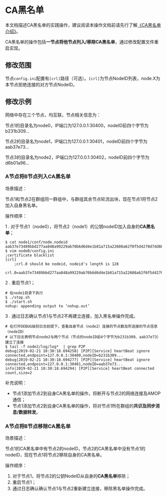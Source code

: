 # CA黑名单

本文档描述CA黑名单的实践操作，建议阅读本操作文档前请先行了解[《CA黑名单介绍》](../design/security_control/certificate_blacklist.md)。

CA黑名单的操作包括**一节点将他节点列入/移除CA黑名单**，通过修改配置文件重启实现。

## 修改范围

节点`config.ini`配置有`[crl]`路径（可选）。`[crl]`为节点NodeID列表，node.X为本节点拒绝连接的对方节点NodeID。

## 修改示例

网络中存在三个节点，均互联，节点相关信息为：

节点1的目录名为node0，IP端口为127.0.0.1:30400，nodeID前四个字节为b231b309...

节点2的目录名为node1，IP端口为127.0.0.1:30401，nodeID前四个字节为aab37e73...

节点3的目录名为node2，IP端口为127.0.0.1:30402，nodeID前四个字节为d6b01a96...

### A节点将B节点列入CA黑名单

场景描述：

节点1和节点2在群组同一群组中，与群组其余节点轮流出块，现在节点1将节点2加入自身黑名单。

操作顺序：

1 . 对于节点1（node0），将节点2（node1）的公钥nodeID加入自身的**CA黑名单**；

```
$ cat node1/conf/node.nodeid 
aab37e73489bbd277aa848a99229ab70b6d6d4e1b81a715a22608a62f0f5d4270d7dd887394e78bd02d9f31b8d366ce4903481f50b1f44f0e4fda67149208943
$ vim node0/config.ini
;certificate blacklist
[crl]
    ;crl.0 should be nodeid, nodeid's length is 128 
    crl.0=aab37e73489bbd277aa848a99229ab70b6d6d4e1b81a715a22608a62f0f5d4270d7dd887394e78bd02d9f31b8d366ce4903481f50b1f44f0e4fda67149208943
```

2 . 重启节点1；

```
# 在node1目录下执行
$ ./stop.sh
$ ./start.sh
nohup: appending output to ‘nohup.out’
```

3 . 通过日志确认节点1与节点2不再建立连接，加入黑名单操作完成。

```
# 在打开DEBUG级别日志前提下，查看自身节点（node2）连接的节点数及所连接的节点信息（nodeID）
# 以下日志表明节点node2与两个节点（节点的nodeID前4个字节为b231b309、aab37e73）建立了连接
$ tail -f node2/log/log*  | grep P2P
debug|2019-02-21 10:30:18.694258| [P2P][Service] heartBeat ignore connected,endpoint=127.0.0.1:30400,nodeID=b231b309...
debug|2019-02-21 10:30:18.694277| [P2P][Service] heartBeat ignore connected,endpoint=127.0.0.1:30401,nodeID=aab37e73...
info|2019-02-21 10:30:18.694294| [P2P][Service] heartBeat connected count,size=2
```

补充说明：

- 节点1添加节点2到自身CA黑名单的操作，将断开与节点2的网络连接及AMOP通信；
- 节点1添加节点2到自身CA黑名单的操作，将对节点1所在群组的**共识及同步消息/数据转发**。

### A节点将B节点移除CA黑名单

场景描述：

节点1的CA黑名单中有节点2的nodeID，节点2的CA黑名单中没有节点1的nodeID，现在节点1将节点2移除自身的CA黑名单。

操作顺序：

1. 对于节点1，将节点2的公钥NodeID从自身的**CA黑名单**移除；
2. 重启节点1；
3. 通过日志确认确认节点1与节点2重新建立连接，移除黑名单操作完成。